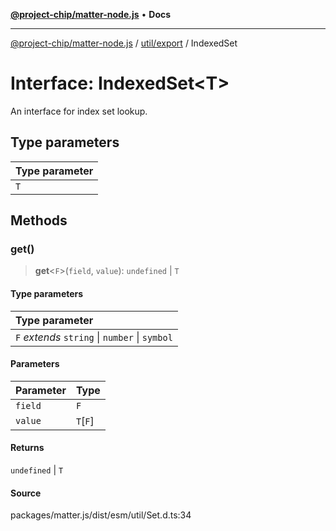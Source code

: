 [**@project-chip/matter-node.js**](../../../README.md) • **Docs**

***

[@project-chip/matter-node.js](../../../modules.md) / [util/export](../README.md) / IndexedSet

# Interface: IndexedSet\<T\>

An interface for index set lookup.

## Type parameters

| Type parameter |
| :------ |
| `T` |

## Methods

### get()

> **get**\<`F`\>(`field`, `value`): `undefined` \| `T`

#### Type parameters

| Type parameter |
| :------ |
| `F` *extends* `string` \| `number` \| `symbol` |

#### Parameters

| Parameter | Type |
| :------ | :------ |
| `field` | `F` |
| `value` | `T`\[`F`\] |

#### Returns

`undefined` \| `T`

#### Source

packages/matter.js/dist/esm/util/Set.d.ts:34
